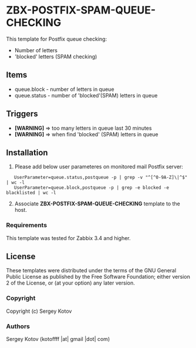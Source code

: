 ZBX-POSTFIX-SPAM-QUEUE-CHECKING
===========

This template for Postfix queue checking: 
-  Number of letters 
-  'blocked' letters (SPAM checking)

Items
-----

  * queue.block  - number of letters in queue
  * queue.status - number of 'blocked'(SPAM) letters in queue

Triggers
--------

* **[WARNING]** => too many letters in queue last 30 minutes
* **[WARNING]** => when find 'blocked' (SPAM) letters in queue

Installation
------------
1. Please add below user parameteres on monitored mail Postfix server:
```
   UserParameter=queue.status,postqueue -p | grep -v "^[^0-9A-Z]\|^$" | wc -l
   UserParameter=queue.block,postqueue -p | grep -e blocked -e blacklisted | wc -l
```
2. Associate **ZBX-POSTFIX-SPAM-QUEUE-CHECKING** template to the host.


### Requirements

This template was tested for Zabbix 3.4 and higher.

License
-------

These templates were distributed under the terms of the GNU General Public License as published by the Free Software Foundation; either version 2 of the License, or (at your option) any later version.

### Copyright

  Copyright (c) Sergey Kotov

### Authors

  Sergey Kotov
  (kotoffff |at| gmail |dot| com)
